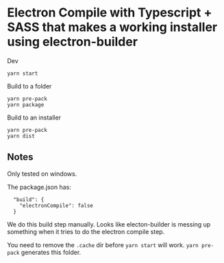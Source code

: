 # Electron Compile with Typescript + SASS that makes a working installer using electron-builder


Dev
```
yarn start
```

Build to a folder
```
yarn pre-pack
yarn package
```

Build to an installer
```
yarn pre-pack
yarn dist
```


## Notes
Only tested on windows.

The package.json has:
```
  "build": {
    "electronCompile": false
  }
```
We do this build step manually.
Looks like electon-builder is messing up something when it tries to do the electron compile step.

You need to remove the `.cache` dir before `yarn start` will work. `yarn pre-pack` generates this folder.